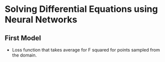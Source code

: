 # Solving Differential Equations using Neural Networks


## First Model

* Loss function that takes average for F squared for points sampled from the domain.
